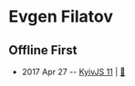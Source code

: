 # Evgen Filatov

## Offline First
- 2017 Apr 27 -- [KyivJS 11](https://www.youtube.com/watch?v=1_q9zVRTx8U)  | [:notebook:](https://drive.google.com/file/d/0B4xFRFS363tpNHllNG1zS0U2Rjg/view)  
